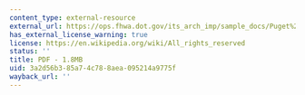 ```yaml
---
content_type: external-resource
external_url: https://ops.fhwa.dot.gov/its_arch_imp/sample_docs/Puget%20Sound%20WA_Reg%20Arch_Agreements.htm
has_external_license_warning: true
license: https://en.wikipedia.org/wiki/All_rights_reserved
status: ''
title: PDF - 1.8MB
uid: 3a2d56b3-85a7-4c78-8aea-095214a9775f
wayback_url: ''
---
```

